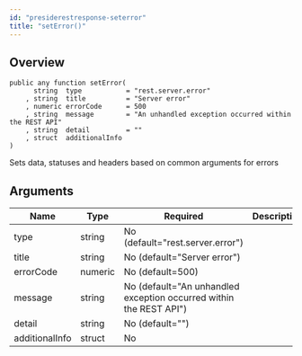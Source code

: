 ```yaml
---
id: "presiderestresponse-seterror"
title: "setError()"
---
```



## Overview




```luceescript
public any function setError(
      string  type           = "rest.server.error"
    , string  title          = "Server error"
    , numeric errorCode      = 500
    , string  message        = "An unhandled exception occurred within the REST API"
    , string  detail         = ""
    , struct  additionalInfo
)
```

Sets data, statuses and headers based on common arguments
for errors

## Arguments


<div class="table-responsive"><table class="table"><thead><tr><th>Name</th><th>Type</th><th>Required</th><th>Description</th></tr></thead><tbody><tr><td>type</td><td>string</td><td>No (default="rest.server.error")</td><td></td></tr><tr><td>title</td><td>string</td><td>No (default="Server error")</td><td></td></tr><tr><td>errorCode</td><td>numeric</td><td>No (default=500)</td><td></td></tr><tr><td>message</td><td>string</td><td>No (default="An unhandled exception occurred within the REST API")</td><td></td></tr><tr><td>detail</td><td>string</td><td>No (default="")</td><td></td></tr><tr><td>additionalInfo</td><td>struct</td><td>No</td><td></td></tr></tbody></table></div>